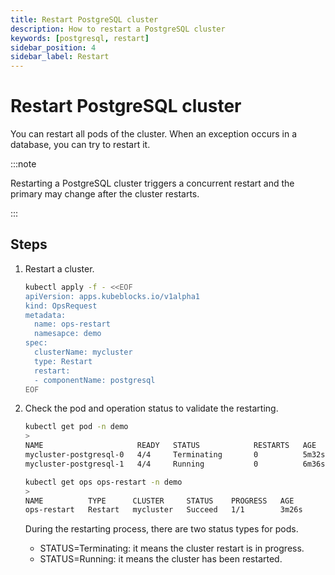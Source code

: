 ```yaml
---
title: Restart PostgreSQL cluster
description: How to restart a PostgreSQL cluster
keywords: [postgresql, restart]
sidebar_position: 4
sidebar_label: Restart
---
```



# Restart PostgreSQL cluster

You can restart all pods of the cluster. When an exception occurs in a database, you can try to restart it.

:::note

Restarting a PostgreSQL cluster triggers a concurrent restart and the primary may change after the cluster restarts.

:::

## Steps

1. Restart a cluster.

   ```bash
   kubectl apply -f - <<EOF
   apiVersion: apps.kubeblocks.io/v1alpha1
   kind: OpsRequest
   metadata:
     name: ops-restart
     namesapce: demo
   spec:
     clusterName: mycluster
     type: Restart 
     restart:
     - componentName: postgresql
   EOF
   ```

2. Check the pod and operation status to validate the restarting.

   ```bash
   kubectl get pod -n demo
   >
   NAME                     READY   STATUS            RESTARTS   AGE
   mycluster-postgresql-0   4/4     Terminating       0          5m32s
   mycluster-postgresql-1   4/4     Running           0          6m36s

   kubectl get ops ops-restart -n demo
   >
   NAME          TYPE      CLUSTER     STATUS    PROGRESS   AGE
   ops-restart   Restart   mycluster   Succeed   1/1        3m26s
   ```

   During the restarting process, there are two status types for pods.

   - STATUS=Terminating: it means the cluster restart is in progress.
   - STATUS=Running: it means the cluster has been restarted.
